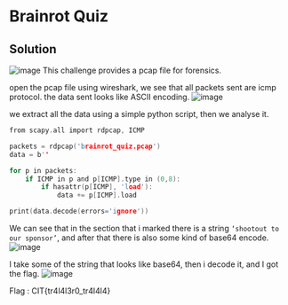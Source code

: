 # Brainrot Quiz

## Solution
![image](https://hackmd.io/_uploads/ByXkX6hxgg.png)
This challenge provides a pcap file for forensics.

open the pcap file using wireshark, we see that all packets sent are icmp protocol. the data sent looks like ASCII encoding.
![image](https://hackmd.io/_uploads/Sk4WEp2egg.png)

we extract all the data using a simple python script, then we analyse it.
```c
from scapy.all import rdpcap, ICMP

packets = rdpcap('brainrot_quiz.pcap')
data = b''

for p in packets:
    if ICMP in p and p[ICMP].type in (0,8):
        if hasattr(p[ICMP], 'load'):
            data += p[ICMP].load

print(data.decode(errors='ignore'))
```

We can see that in the section that i marked there is a string `‘shootout to our sponsor’`, and after that there is also some kind of base64 encode.
![image](https://hackmd.io/_uploads/SyDX8phgeg.png)


I take some of the string that looks like base64, then i decode it, and I got the flag.
![image](https://hackmd.io/_uploads/r1W3I6hllx.png)

Flag : CIT{tr4l4l3r0_tr4l4l4}



